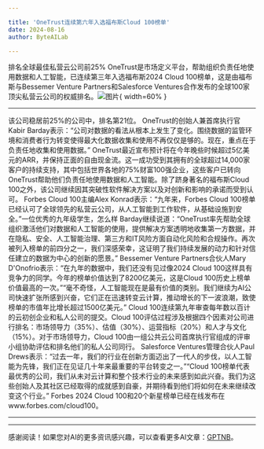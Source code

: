 ```yaml
---

title: 'OneTrust连续第六年入选福布斯Cloud 100榜单'
date: 2024-08-16
author: ByteAILab

---
```


排名全球最佳私营云公司前25%
OneTrust是市场定义平台，帮助组织负责任地使用数据和人工智能，已连续第三年入选福布斯2024 Cloud 100榜单，这是由福布斯与Bessemer Venture Partners和Salesforce Ventures合作发布的全球100家顶尖私营云公司的权威排名。![图片](https://ai-techpark.com/wp-content/uploads/2024/08/OneTrust-N-960x540.jpg){ width=60% }

---
该公司稳居前25%的公司中，排名第21位。
OneTrust的创始人兼首席执行官Kabir Barday表示：“公司对数据的看法从根本上发生了变化。围绕数据的监管环境和消费者行为转变使得最大化数据收集和使用不再仅仅是够的。现在，重点在于负责任地收集和使用数据。”
OneTrust最近宣布预计将在今年晚些时候超过5亿美元的ARR，并保持正面的自由现金流。这一成功受到其拥有的全球超过14,000家客户的持续支持，其中包括世界各地的75%财富100强企业，这些客户已转向OneTrust帮助他们负责任地使用数据和人工智能。除了跻身著名的福布斯Cloud 100之外，该公司继续因其突破性软件解决方案以及对创新和影响的承诺而受到认可。
Forbes Cloud 100主编Alex Konrad表示：“九年来，Forbes Cloud 100榜单已经认可了全球领先的私营云公司，从人工智能到工作软件，从基础设施到安全。”一位优秀的九年级学生，怎么样
Barday继续说道：“OneTrust率先帮助全球组织激活他们对数据和人工智能的使用，提供解决方案透明地收集第一方数据，并在隐私、安全、人工智能治理、第三方和IT风险方面自动化风险和合规操作。再次被列入榜单的前四分之一，我们深感荣幸，这证明了我们持续发展的动力和针对信任建立的数据为中心的创新的愿景。”
Bessemer Venture Partners合伙人Mary D'Onofrio表示：“在九年的数据中，我们还没有见过像2024 Cloud 100这样具有竞争力的同学。今年的榜单价值达到了8200亿美元，这是Cloud 100历史上榜单价值最高的一次。”“毫不奇怪，人工智能现在是最有价值的类别。我们继续为AI公司快速扩张所感到兴奋，它们正在迅速转变云计算，推动增长的下一波浪潮，致使榜单的市值年比增长超过1500亿美元。”
Cloud 100连续第九年审查每年数以百计的云初创企业和私人公司的提交。Cloud 100评估过程涉及根据四个因素对公司进行排名：市场领导力（35%）、估值（30%）、运营指标（20%）和人才与文化（15%）。对于市场领导力，Cloud 100由一组公共云公司首席执行官组成的评审小组协助评估和排名他们的私人公司同行。
Salesforce Ventures管理合伙人Paul Drews表示：“过去一年，我们的行业在创新方面迈出了一代人的步伐，以人工智能为先锋，我们正在见证几十年来最重要的平台转变之一。”“Cloud 100榜单代表最优秀的公司，我们从未对云计算和整个技术行业的未来感到如此兴奋。我们为这些创始人及其社区已经取得的成就感到自豪，并期待看到他们将如何在未来继续改变这个行业。”
Forbes 2024 Cloud 100和20个新星榜单已经在线发布在www.forbes.com/cloud100。


---
---
感谢阅读！如果您对AI的更多资讯感兴趣，可以查看更多AI文章：[GPTNB](https://gptnb.com)。